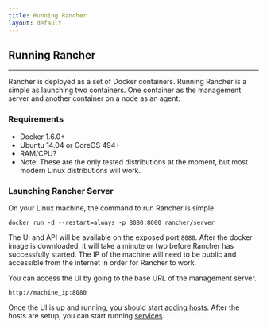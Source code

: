 ```yaml
---
title: Running Rancher 
layout: default
---
```


## Running Rancher
---
Rancher is deployed as a set of Docker containers. Running Rancher is a simple as launching two containers. One container as the management server and another container on a node as an agent. 

### Requirements

* Docker 1.6.0+
* Ubuntu 14.04 or CoreOS 494+
* <span class="highlight">RAM/CPU?</span>
* Note: These are the only tested distributions at the moment, but most modern Linux distributions will work.

### Launching Rancher Server 

On your Linux machine, the command to run Rancher is simple.

`docker run -d --restart=always -p 8080:8080 rancher/server`

The UI and API will be available on the exposed port `8080`. After the docker image is downloaded, it will take a minute or two before Rancher has successfully started. The IP of the machine will need to be public and accessible from the internet in order for Rancher to work.

You can access the UI by going to the base URL of the management server. 

`http://machine_ip:8080`

Once the UI is up and running, you should start [adding hosts]({{site.baseurl}}/docs/infrastructure/hosts/). After the hosts are setup, you can start running [services]({{site.baseurl}}/docs/services/).


